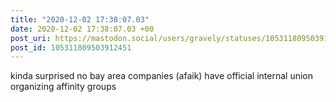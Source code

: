 ```yaml
---
title: "2020-12-02 17:38:07.03"
date: 2020-12-02 17:38:07.03 +00
post_uri: https://mastodon.social/users/gravely/statuses/105311809503912451
post_id: 105311809503912451
---
```

kinda surprised no bay area companies (afaik) have official internal union organizing affinity groups


